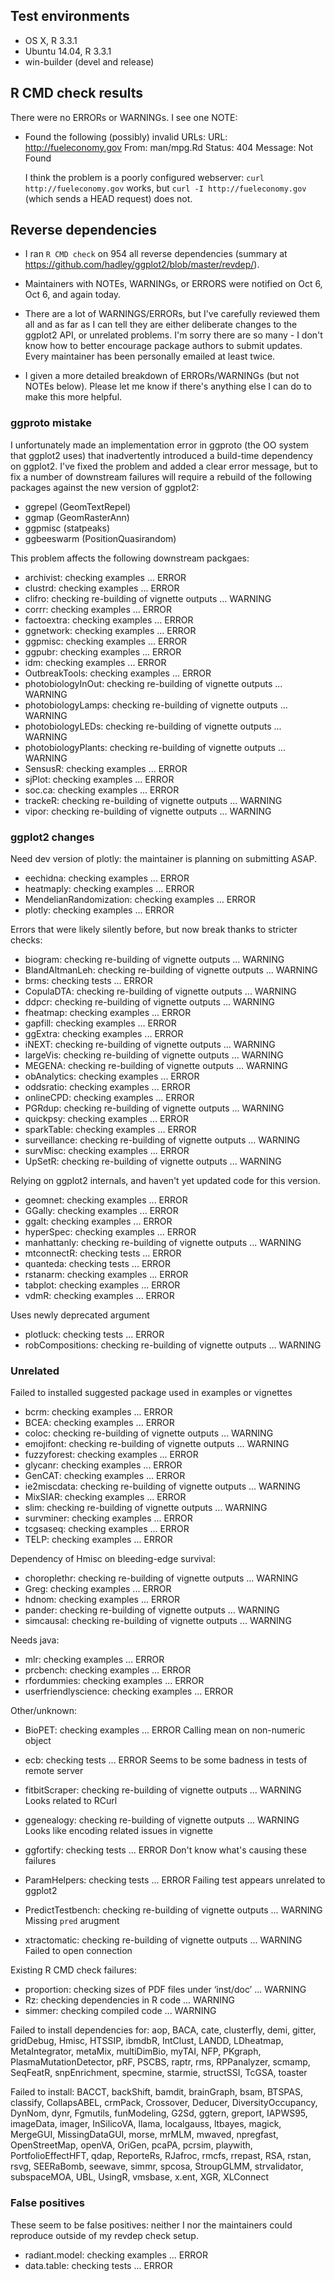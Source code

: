 ## Test environments
* OS X, R 3.3.1
* Ubuntu 14.04, R 3.3.1
* win-builder (devel and release)

## R CMD check results

There were no ERRORs or WARNINGs. I see one NOTE:

* Found the following (possibly) invalid URLs: 
  URL: http://fueleconomy.gov 
  From: man/mpg.Rd
  Status: 404 Message: Not Found
  
  I think the problem is a poorly configured webserver: 
  `curl http://fueleconomy.gov` works, but `curl -I http://fueleconomy.gov`
  (which sends a HEAD request) does not.

## Reverse dependencies

* I ran `R CMD check` on 954 all reverse dependencies
  (summary at https://github.com/hadley/ggplot2/blob/master/revdep/).

* Maintainers with NOTEs, WARNINGs, or ERRORS were notified on Oct 6,
  Oct 6, and again today.
  
* There are a lot of WARNINGS/ERRORs, but I've carefully reviewed them
  all and as far as I can tell they are either deliberate changes to
  the ggplot2 API, or unrelated problems. I'm sorry there are so many -
  I don't know how to better encourage package authors to submit
  updates. Every maintainer has been personally emailed at least twice.
  
* I given a more detailed breakdown of ERRORs/WARNINGs
  (but not NOTEs below). Please let me know if there's anything else I 
  can do to make this more helpful.
  
### ggproto mistake

I unfortunately made an implementation error in ggproto (the OO system that ggplot2 uses) that inadvertently introduced a build-time dependency on ggplot2. I've fixed the problem and added a clear error message, but to fix a number of downstream failures will require a rebuild of the following packages against the new version of ggplot2:

* ggrepel (GeomTextRepel)
* ggmap (GeomRasterAnn) 
* ggpmisc (statpeaks) 
* ggbeeswarm (PositionQuasirandom)

This problem affects the following downstream packgaes:

* archivist: checking examples ... ERROR
* clustrd: checking examples ... ERROR
* clifro: checking re-building of vignette outputs ... WARNING
* corrr: checking examples ... ERROR
* factoextra: checking examples ... ERROR
* ggnetwork: checking examples ... ERROR
* ggpmisc: checking examples ... ERROR
* ggpubr: checking examples ... ERROR
* idm: checking examples ... ERROR
* OutbreakTools: checking examples ... ERROR
* photobiologyInOut: checking re-building of vignette outputs ... WARNING
* photobiologyLamps: checking re-building of vignette outputs ... WARNING
* photobiologyLEDs: checking re-building of vignette outputs ... WARNING
* photobiologyPlants: checking re-building of vignette outputs ... WARNING
* SensusR: checking examples ... ERROR
* sjPlot: checking examples ... ERROR
* soc.ca: checking examples ... ERROR
* trackeR: checking re-building of vignette outputs ... WARNING
* vipor: checking re-building of vignette outputs ... WARNING

### ggplot2 changes

Need dev version of plotly: the maintainer is planning on submitting ASAP.

* eechidna: checking examples ... ERROR
* heatmaply: checking examples ... ERROR
* MendelianRandomization: checking examples ... ERROR
* plotly: checking examples ... ERROR

Errors that were likely silently before, but now break thanks to stricter checks:  

* biogram: checking re-building of vignette outputs ... WARNING
* BlandAltmanLeh: checking re-building of vignette outputs ... WARNING
* brms: checking tests ... ERROR
* CopulaDTA: checking re-building of vignette outputs ... WARNING
* ddpcr: checking re-building of vignette outputs ... WARNING
* fheatmap: checking examples ... ERROR
* gapfill: checking examples ... ERROR
* ggExtra: checking examples ... ERROR
* iNEXT: checking re-building of vignette outputs ... WARNING
* largeVis: checking re-building of vignette outputs ... WARNING
* MEGENA: checking re-building of vignette outputs ... WARNING
* obAnalytics: checking examples ... ERROR
* oddsratio: checking examples ... ERROR
* onlineCPD: checking examples ... ERROR
* PGRdup: checking re-building of vignette outputs ... WARNING
* quickpsy: checking examples ... ERROR
* sparkTable: checking examples ... ERROR
* surveillance: checking re-building of vignette outputs ... WARNING
* survMisc: checking examples ... ERROR
* UpSetR: checking re-building of vignette outputs ... WARNING

Relying on ggplot2 internals, and haven't yet updated code for this version.

* geomnet: checking examples ... ERROR
* GGally: checking examples ... ERROR
* ggalt: checking examples ... ERROR
* hyperSpec: checking examples ... ERROR
* manhattanly: checking re-building of vignette outputs ... WARNING
* mtconnectR: checking tests ... ERROR
* quanteda: checking tests ... ERROR
* rstanarm: checking examples ... ERROR
* tabplot: checking examples ... ERROR
* vdmR: checking examples ... ERROR

Uses newly deprecated argument

* plotluck: checking tests ... ERROR
* robCompositions: checking re-building of vignette outputs ... WARNING

### Unrelated

Failed to installed suggested package used in examples or vignettes
  
* bcrm: checking examples ... ERROR
* BCEA: checking examples ... ERROR
* coloc: checking re-building of vignette outputs ... WARNING
* emojifont: checking re-building of vignette outputs ... WARNING
* fuzzyforest: checking examples ... ERROR
* glycanr: checking examples ... ERROR
* GenCAT: checking examples ... ERROR
* ie2miscdata: checking re-building of vignette outputs ... WARNING
* MixSIAR: checking examples ... ERROR
* slim: checking re-building of vignette outputs ... WARNING
* survminer: checking examples ... ERROR
* tcgsaseq: checking examples ... ERROR
* TELP: checking examples ... ERROR

Dependency of Hmisc on bleeding-edge survival:

* choroplethr: checking re-building of vignette outputs ... WARNING
* Greg: checking examples ... ERROR
* hdnom: checking examples ... ERROR
* pander: checking re-building of vignette outputs ... WARNING
* simcausal: checking re-building of vignette outputs ... WARNING

Needs java:

* mlr: checking examples ... ERROR
* prcbench: checking examples ... ERROR
* rfordummies: checking examples ... ERROR
* userfriendlyscience: checking examples ... ERROR

Other/unknown:

* BioPET: checking examples ... ERROR
  Calling mean on non-numeric object

* ecb: checking tests ... ERROR
  Seems to be some badness in tests of remote server

* fitbitScraper: checking re-building of vignette outputs ... WARNING
  Looks related to RCurl

* ggenealogy: checking re-building of vignette outputs ... WARNING
  Looks like encoding related issues in vignette

* ggfortify: checking tests ... ERROR
  Don't know what's causing these failures

* ParamHelpers: checking tests ... ERROR
  Failing test appears unrelated to ggplot2

* PredictTestbench: checking re-building of vignette outputs ... WARNING
  Missing `pred` arugment

* xtractomatic: checking re-building of vignette outputs ... WARNING
  Failed to open connection

Existing R CMD check failures:

* proportion: checking sizes of PDF files under ‘inst/doc’ ... WARNING
* Rz: checking dependencies in R code ... WARNING
* simmer: checking compiled code ... WARNING

Failed to install dependencies for: aop, BACA, cate, clusterfly, demi, gitter, 
  gridDebug, Hmisc, HTSSIP, ibmdbR, IntClust, LANDD, LDheatmap, MetaIntegrator, 
  metaMix, multiDimBio, myTAI, NFP, PKgraph, PlasmaMutationDetector, pRF, PSCBS, 
  raptr, rms, RPPanalyzer, scmamp, SeqFeatR, snpEnrichment, specmine, starmie, 
  structSSI, TcGSA, toaster

Failed to install: BACCT, backShift, bamdit, brainGraph, bsam, BTSPAS, 
  classify, CollapsABEL, crmPack, Crossover, Deducer, DiversityOccupancy, 
  DynNom, dynr, Fgmutils, funModeling, G2Sd, ggtern, greport, IAPWS95, 
  imageData, imager, InSilicoVA, llama, localgauss, ltbayes, magick, 
  MergeGUI, MissingDataGUI, morse, mrMLM, mwaved, npregfast, OpenStreetMap, 
  openVA, OriGen, pcaPA, pcrsim, playwith, PortfolioEffectHFT, qdap, ReporteRs, 
  RJafroc, rmcfs, rrepast, RSA, rstan, rsvg, SEERaBomb, seewave, simmr, spcosa, 
  StroupGLMM, strvalidator, subspaceMOA, UBL, UsingR, vmsbase, x.ent, XGR, 
  XLConnect

### False positives

These seem to be false positives: neither I nor the maintainers could reproduce outside of my revdep check setup.

* radiant.model: checking examples ... ERROR
* data.table: checking tests ... ERROR
